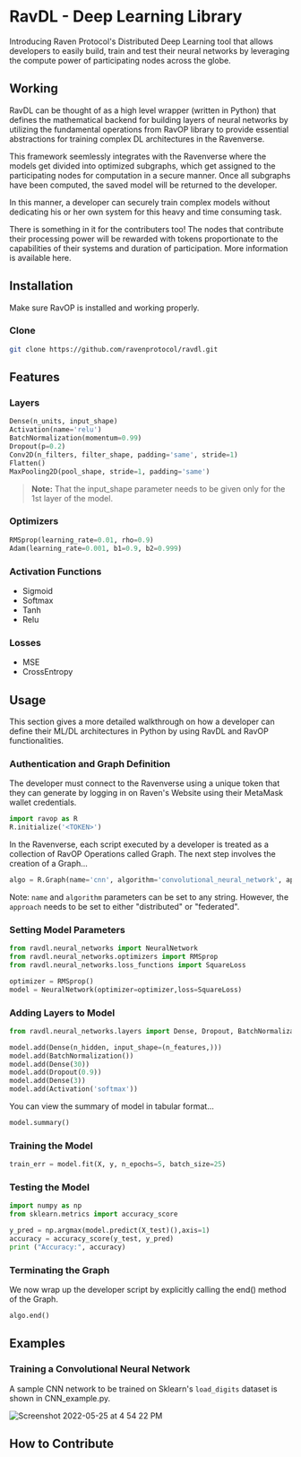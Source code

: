 # RavDL - Deep Learning Library

Introducing Raven Protocol's Distributed Deep Learning tool that allows developers to easily build, train and test their neural networks by leveraging the compute power of participating nodes across the globe.


## Working
RavDL can be thought of as a high level wrapper (written in Python) that defines the mathematical backend for building layers of neural networks by utilizing the fundamental operations from RavOP library to provide essential abstractions for training complex DL architectures in the Ravenverse.  

This framework seemlessly integrates with the Ravenverse where the models get divided into optimized subgraphs, which get assigned to the participating nodes for computation in a secure manner. Once all subgraphs have been computed, the saved model will be returned to the developer.

In this manner, a developer can securely train complex models without dedicating his or her own system for this heavy and time consuming task.

There is something in it for the contributers too! The nodes that contribute their processing power will be rewarded with tokens proportionate to the capabilities of their systems and duration of participation. More information is available here.

## Installation

Make sure RavOP is installed and working properly. <Link>

### Clone
```bash
git clone https://github.com/ravenprotocol/ravdl.git
```

## Features
### Layers
```python
Dense(n_units, input_shape) 
Activation(name='relu')
BatchNormalization(momentum=0.99)
Dropout(p=0.2)
Conv2D(n_filters, filter_shape, padding='same', stride=1)
Flatten()
MaxPooling2D(pool_shape, stride=1, padding='same')
```
> **Note:** That the input_shape parameter needs to be given only for the 1st layer of the model.

### Optimizers

```python
RMSprop(learning_rate=0.01, rho=0.9)
Adam(learning_rate=0.001, b1=0.9, b2=0.999)
```
### Activation Functions
- Sigmoid
- Softmax
- Tanh
- Relu

### Losses
- MSE
- CrossEntropy

## Usage

This section gives a more detailed walkthrough on how a developer can define their ML/DL architectures in Python by using RavDL and RavOP functionalities.

### Authentication and Graph Definition

The developer must connect to the Ravenverse using a unique token that they can generate by logging in on Raven's Website using their MetaMask wallet credentials.   

```python
import ravop as R
R.initialize('<TOKEN>')
```

In the Ravenverse, each script executed by a developer is treated as a collection of RavOP Operations called Graph. The next step involves the creation of a Graph... 

```python
algo = R.Graph(name='cnn', algorithm='convolutional_neural_network', approach='distributed')
```
Note: ```name``` and ```algorithm``` parameters can be set to any string. However, the ```approach``` needs to be set to either "distributed" or "federated". 


### Setting Model Parameters

```python
from ravdl.neural_networks import NeuralNetwork
from ravdl.neural_networks.optimizers import RMSprop
from ravdl.neural_networks.loss_functions import SquareLoss

optimizer = RMSprop()
model = NeuralNetwork(optimizer=optimizer,loss=SquareLoss)
```

### Adding Layers to Model

```python
from ravdl.neural_networks.layers import Dense, Dropout, BatchNormalization, Activation

model.add(Dense(n_hidden, input_shape=(n_features,)))
model.add(BatchNormalization())
model.add(Dense(30))
model.add(Dropout(0.9))
model.add(Dense(3))
model.add(Activation('softmax'))
```

You can view the summary of model in tabular format...

```python
model.summary()
```

### Training the Model

```python
train_err = model.fit(X, y, n_epochs=5, batch_size=25)
```

### Testing the Model

```python 
import numpy as np
from sklearn.metrics import accuracy_score

y_pred = np.argmax(model.predict(X_test)(),axis=1)
accuracy = accuracy_score(y_test, y_pred)
print ("Accuracy:", accuracy)
```

### Terminating the Graph

We now wrap up the developer script by explicitly calling the end() method of the Graph.

```python
algo.end()
```


## Examples

### Training a Convolutional Neural Network
A sample CNN network to be trained on Sklearn's ```load_digits``` dataset is shown in CNN_example.py.

![Screenshot 2022-05-25 at 4 54 22 PM](https://user-images.githubusercontent.com/36446402/170251625-fe875e22-082e-48a1-b2ed-0bfc4315071e.png)

## How to Contribute
